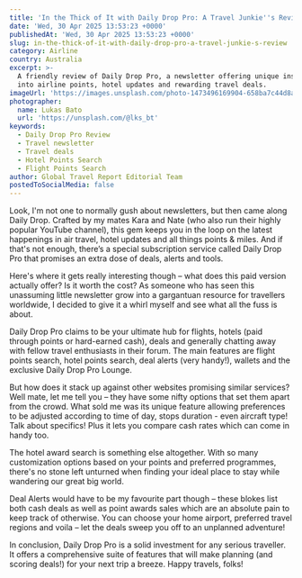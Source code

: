 ```yaml
---
title: 'In the Thick of It with Daily Drop Pro: A Travel Junkie''s Review'
date: 'Wed, 30 Apr 2025 13:53:23 +0000'
publishedAt: 'Wed, 30 Apr 2025 13:53:23 +0000'
slug: in-the-thick-of-it-with-daily-drop-pro-a-travel-junkie-s-review
category: Airline
country: Australia
excerpt: >-
  A friendly review of Daily Drop Pro, a newsletter offering unique insights
  into airline points, hotel updates and rewarding travel deals.
imageUrl: 'https://images.unsplash.com/photo-1473496169904-658ba7c44d8a'
photographer:
  name: Lukas Bato
  url: 'https://unsplash.com/@lks_bt'
keywords:
  - Daily Drop Pro Review
  - Travel newsletter
  - Travel deals
  - Hotel Points Search
  - Flight Points Search
author: Global Travel Report Editorial Team
postedToSocialMedia: false
---
```

Look, I'm not one to normally gush about newsletters, but then came along Daily Drop. Crafted by my mates Kara and Nate (who also run their highly popular YouTube channel), this gem keeps you in the loop on the latest happenings in air travel, hotel updates and all things points & miles. And if that's not enough, there’s a special subscription service called Daily Drop Pro that promises an extra dose of deals, alerts and tools.

Here's where it gets really interesting though – what does this paid version actually offer? Is it worth the cost? As someone who has seen this unassuming little newsletter grow into a gargantuan resource for travellers worldwide, I decided to give it a whirl myself and see what all the fuss is about. 

Daily Drop Pro claims to be your ultimate hub for flights, hotels (paid through points or hard-earned cash), deals and generally chatting away with fellow travel enthusiasts in their forum. The main features are flight points search, hotel points search, deal alerts (very handy!), wallets and the exclusive Daily Drop Pro Lounge.

But how does it stack up against other websites promising similar services? Well mate, let me tell you – they have some nifty options that set them apart from the crowd. What sold me was its unique feature allowing preferences to be adjusted according to time of day, stops duration - even aircraft type! Talk about specifics! Plus it lets you compare cash rates which can come in handy too.

The hotel award search is something else altogether. With so many customization options based on your points and preferred programmes, there's no stone left unturned when finding your ideal place to stay while wandering our great big world.

Deal Alerts would have to be my favourite part though – these blokes list both cash deals as well as point awards sales which are an absolute pain to keep track of otherwise. You can choose your home airport, preferred travel regions and voila – let the deals sweep you off to an unplanned adventure!

In conclusion, Daily Drop Pro is a solid investment for any serious traveller. It offers a comprehensive suite of features that will make planning (and scoring deals!) for your next trip a breeze. Happy travels, folks!
